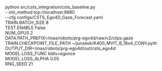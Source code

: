 python src/csts_integration/csts_baseline.py \
    --init_method tcp://localhost:9880 \
    --cfg configs/CSTS_Ego4D_Gaze_Forecast.yaml \
    TRAIN.BATCH_SIZE 8 \
    TEST.ENABLE False \
    NUM_GPUS 2 \
    DATA.PATH_PREFIX=/mas/robots/prg-ego4d/raw/v2/clips.gaze \
    TRAIN.CHECKPOINT_FILE_PATH ~/junseok/K400_MVIT_B_16x4_CONV.pyth \
    OUTPUT_DIR=/mas/robots/prg-ego4d/out/csts_ego4d \
    MODEL.LOSS_FUNC kldiv+egonce \
    MODEL.LOSS_ALPHA 0.05 \
    RNG_SEED 21
